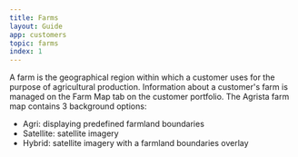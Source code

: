 ```yaml
---
title: Farms
layout: Guide
app: customers
topic: farms
index: 1
---
```


A farm is the geographical region within which a customer uses for the purpose of agricultural production. Information about a customer's farm is managed on the Farm Map tab on the customer portfolio.
The Agrista farm map contains 3 background options:

* Agri: displaying predefined farmland boundaries
* Satellite: satellite imagery
* Hybrid: satellite imagery with a farmland boundaries overlay